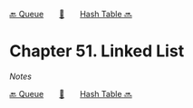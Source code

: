 [🔙 Queue][previous-chapter]&nbsp;&nbsp;&nbsp;&nbsp;&nbsp;&nbsp;&nbsp;[🏡][readme]&nbsp;&nbsp;&nbsp;&nbsp;&nbsp;&nbsp;&nbsp;[Hash Table 🔜][upcoming-chapter]

# Chapter 51. Linked List

_Notes_

[🔙 Queue][previous-chapter]&nbsp;&nbsp;&nbsp;&nbsp;&nbsp;&nbsp;&nbsp;[🏡][readme]&nbsp;&nbsp;&nbsp;&nbsp;&nbsp;&nbsp;&nbsp;[Hash Table 🔜][upcoming-chapter]

[readme]: README.md
[previous-chapter]: ch050-queue.md
[upcoming-chapter]: ch052-hash-table.md